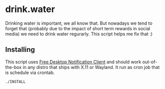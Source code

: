 # drink.water

Drinking water is important, we all know that. But nowadays we tend to forget that (probably due to the impact of short term rewards in social media)
we need to drink water regurarly. This script helps me fix that :)

## Installing

This script uses [Free Desktop Notification Client](https://specifications.freedesktop.org/notification-spec/notification-spec-latest.html) and should work out-of-the-box
in any distro that ships with X.11 or Wayland. It run as cron job that is schedule via crontab.

```bash
./INSTALL
```
